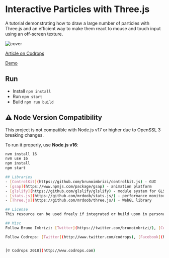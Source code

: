 # Interactive Particles with Three.js

A tutorial demonstrating how to draw a large number of particles with Three.js and an efficient way to make them react to mouse and touch input using an off-screen texture.

![cover](https://user-images.githubusercontent.com/880280/51060802-de702c00-15e8-11e9-9bff-58b02dc284a3.jpg)

[Article on Codrops](https://tympanus.net/codrops/2019/01/17/interactive-particles-with-three-js/)

[Demo](https://tympanus.net/Tutorials/InteractiveParticles/)


## Run
- Install `npm install`
- Run `npm start`
- Build `npm run build`

## ⚠️ Node Version Compatibility

This project is not compatible with Node.js v17 or higher due to OpenSSL 3 breaking changes.

To run it properly, use **Node.js v16**:

```bash
nvm install 16
nvm use 16
npm install
npm start

## Libraries
- [ControlKit](https://github.com/brunoimbrizi/controlkit.js) - GUI
- [gsap](https://www.npmjs.com/package/gsap) - animation platform
- [glslify](https://github.com/glslify/glslify) - module system for GLSL
- [stats.js](https://github.com/mrdoob/stats.js/) - performance monitor
- [Three.js](https://github.com/mrdoob/three.js/) - WebGL library

## License
This resource can be used freely if integrated or build upon in personal or commercial projects such as websites, web apps and web templates intended for sale. It is not allowed to take the resource "as-is" and sell it, redistribute, re-publish it, or sell "pluginized" versions of it. Free plugins built using this resource should have a visible mention and link to the original work. Always consider the licenses of all included libraries, scripts and images used.

## Misc
Follow Bruno Imbrizi: [Twitter](https://twitter.com/brunoimbrizi/), [Codepen](https://codepen.io/brunoimbrizi/), [GitHub](https://github.com/brunoimbrizi) 

Follow Codrops: [Twitter](http://www.twitter.com/codrops), [Facebook](http://www.facebook.com/codrops), [Google+](https://plus.google.com/101095823814290637419), [GitHub](https://github.com/codrops), [Pinterest](http://www.pinterest.com/codrops/), [Instagram](https://www.instagram.com/codropsss/)


[© Codrops 2018](http://www.codrops.com)
